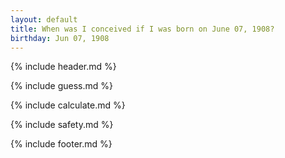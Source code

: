 ```yaml
---
layout: default
title: When was I conceived if I was born on June 07, 1908?
birthday: Jun 07, 1908
---
```


{% include header.md %}

{% include guess.md %}

{% include calculate.md %}

{% include safety.md %}

{% include footer.md %}



